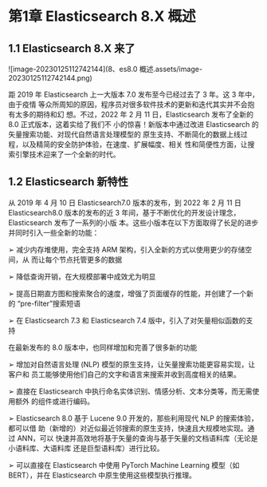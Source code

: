 # 第1章 Elasticsearch 8.X 概述

## 1.1 Elasticsearch 8.X 来了

![image-20230125112742144](8、es8.0 概述.assets/image-20230125112742144.png)

距 2019 年 Elasticsearch 上一大版本 7.0 发布至今已经过去了 3 年。这 3 年中，由于疫情 等众所周知的原因，程序员对很多软件技术的更新和迭代其实并不会抱有太多的期待和幻 想。不过，2022 年 2 月 11 日，Elasticsearch 发布了全新的 8.0 正式版本，这着实给了我们不 小的惊喜！新版本中通过改进 Elasticsearch 的矢量搜索功能、对现代自然语言处理模型的 原生支持、不断简化的数据上线过程，以及精简的安全防护体验，在速度、扩展幅度、相关 性和简便性方面，让搜索引擎技术迎来了一个全新的时代。



## 1.2 Elasticsearch 新特性

从 2019 年 4 月 10 日 Elasticsearch7.0 版本的发布，到 2022 年 2 月 11 日 Elasticsearch8.0 版本的发布的近 3 年间，基于不断优化的开发设计理念，Elasticsearch 发布了一系列的小版 本。这些小版本在以下方面取得了长足的进步并同时引入一些全新的功能：

➢ 减少内存堆使用，完全支持 ARM 架构，引入全新的方式以使用更少的存储空间，从 而让每个节点托管更多的数据

➢ 降低查询开销，在大规模部署中成效尤为明显

➢ 提高日期直方图和搜索聚合的速度，增强了页面缓存的性能，并创建了一个新的 “pre-filter”搜索短语

➢ 在 Elasticsearch 7.3 和 Elasticsearch 7.4 版中，引入了对矢量相似函数的支持

在最新发布的 8.0 版本中，也同样增加和完善了很多新的功能

➢ 增加对自然语言处理 (NLP) 模型的原生支持，让矢量搜索功能更容易实现，让客户和 员工能够使用他们自己的文字和语言来搜索并收到高度相关的结果。

➢ 直接在 Elasticsearch 中执行命名实体识别、情感分析、文本分类等，而无需使用额外 的组件或进行编码。

➢ Elasticsearch 8.0 基于 Lucene 9.0 开发的，那些利用现代 NLP 的搜索体验，都可以借 助（新增的）对近似最近邻搜索的原生支持，快速且大规模地实现。通过 ANN，可以 快速并高效地将基于矢量的查询与基于矢量的文档语料库（无论是小语料库、大语料库 还是巨型语料库）进行比较。

➢ 可以直接在 Elasticsearch 中使用 PyTorch Machine Learning 模型（如 BERT），并在 Elasticsearch 中原生使用这些模型执行推理。

